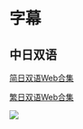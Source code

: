 # 字幕

## 中日双语

[简日双语Web合集](https://github.com/Nekomoekissaten-SUB/Nekomoekissaten-poi-Subs/raw/master/Appare-Ranman/Appare-Ranman_Web_JPSC.7z)

[繁日双语Web合集](https://github.com/Nekomoekissaten-SUB/Nekomoekissaten-poi-Subs/raw/master/Appare-Ranman/Appare-Ranman_Web_JPTC.7z)

![](poster.jpg)